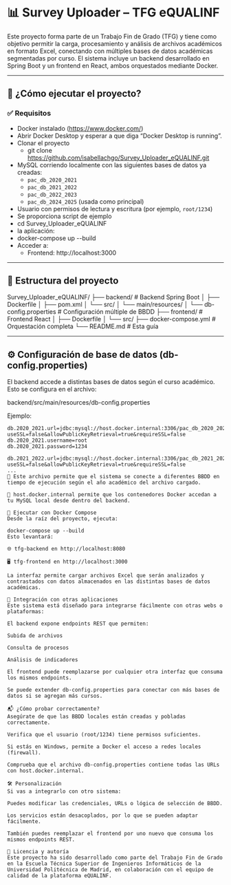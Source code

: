 # 📊 Survey Uploader – TFG eQUALINF

Este proyecto forma parte de un Trabajo Fin de Grado (TFG) y tiene como objetivo permitir la carga, procesamiento y análisis de archivos académicos en formato Excel, conectando con múltiples bases de datos académicas segmentadas por curso. El sistema incluye un backend desarrollado en Spring Boot y un frontend en React, ambos orquestados mediante Docker.

---

## 🚀 ¿Cómo ejecutar el proyecto?

### ✅ Requisitos

- Docker instalado (https://www.docker.com/)
- Abrir Docker Desktop y esperar a que diga “Docker Desktop is running”.
- Clonar el proyecto
  - git clone https://github.com/isabellachgo/Survey_Uploader_eQUALINF.git
- MySQL corriendo localmente con las siguientes bases de datos ya creadas:
  - `pac_db_2020_2021`
  - `pac_db_2021_2022`
  - `pac_db_2022_2023`
  - `pac_db_2024_2025` (usada como principal)
- Usuario con permisos de lectura y escritura (por ejemplo, `root/1234`)
- Se proporciona script de ejemplo 
- cd Survey_Uploader_eQUALINF
-  la aplicación:
  - docker-compose up --build
- Acceder a:
  - Frontend: http://localhost:3000
---

## 📁 Estructura del proyecto

Survey_Uploader_eQUALINF/
├── backend/ # Backend Spring Boot
│ ├── Dockerfile
│ ├── pom.xml
│ └── src/
│ └── main/resources/
│ └── db-config.properties # Configuración múltiple de BBDD
├── frontend/ # Frontend React
│ ├── Dockerfile
│ └── src/
├── docker-compose.yml # Orquestación completa
└── README.md # Esta guía


---

## ⚙️ Configuración de base de datos (db-config.properties)

El backend accede a distintas bases de datos según el curso académico. Esto se configura en el archivo:

backend/src/main/resources/db-config.properties


Ejemplo:

```properties
db.2020_2021.url=jdbc:mysql://host.docker.internal:3306/pac_db_2020_2021?useSSL=false&allowPublicKeyRetrieval=true&requireSSL=false
db.2020_2021.username=root
db.2020_2021.password=1234

db.2021_2022.url=jdbc:mysql://host.docker.internal:3306/pac_db_2021_2022?useSSL=false&allowPublicKeyRetrieval=true&requireSSL=false
...
🔁 Este archivo permite que el sistema se conecte a diferentes BBDD en tiempo de ejecución según el año académico del archivo cargado.

📌 host.docker.internal permite que los contenedores Docker accedan a tu MySQL local desde dentro del backend.

🐳 Ejecutar con Docker Compose
Desde la raíz del proyecto, ejecuta:

docker-compose up --build
Esto levantará:

🌐 tfg-backend en http://localhost:8080

🖥️ tfg-frontend en http://localhost:3000

La interfaz permite cargar archivos Excel que serán analizados y contrastados con datos almacenados en las distintas bases de datos académicas.

🔌 Integración con otras aplicaciones
Este sistema está diseñado para integrarse fácilmente con otras webs o plataformas:

El backend expone endpoints REST que permiten:

Subida de archivos

Consulta de procesos

Análisis de indicadores

El frontend puede reemplazarse por cualquier otra interfaz que consuma los mismos endpoints.

Se puede extender db-config.properties para conectar con más bases de datos si se agregan más cursos.

📬 ¿Cómo probar correctamente?
Asegúrate de que las BBDD locales están creadas y pobladas correctamente.

Verifica que el usuario (root/1234) tiene permisos suficientes.

Si estás en Windows, permite a Docker el acceso a redes locales (firewall).

Comprueba que el archivo db-config.properties contiene todas las URLs con host.docker.internal.

🛠️ Personalización
Si vas a integrarlo con otro sistema:

Puedes modificar las credenciales, URLs o lógica de selección de BBDD.

Los servicios están desacoplados, por lo que se pueden adaptar fácilmente.

También puedes reemplazar el frontend por uno nuevo que consuma los mismos endpoints REST.

📌 Licencia y autoría
Este proyecto ha sido desarrollado como parte del Trabajo Fin de Grado en la Escuela Técnica Superior de Ingenieros Informáticos de la Universidad Politécnica de Madrid, en colaboración con el equipo de calidad de la plataforma eQUALINF.

